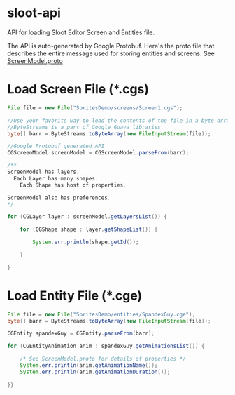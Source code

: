 sloot-api
=========

API for loading Sloot Editor Screen and Entities file.

The API is auto-generated by Google Protobuf. Here's the proto file that describes
the entire message used for storing entities and screens.
See [ScreenModel.proto](https://github.com/hemantasapkota/sloot-editor/blob/master/com.laex.cg2d.shared/src/com/laex/cg2d/model/ScreenModel.proto
)

Load Screen File (*.cgs)
========================

```Java
File file = new File("SpritesDemo/screens/Screen1.cgs");

//Use your favorite way to load the contents of the file in a byte array
//ByteStreams is a part of Google Guava libraries.
byte[] barr = ByteStreams.toByteArray(new FileInputStream(file)); 

//Google Protobuf generated API
CGScreenModel screenModel = CGScreenModel.parseFrom(barr);

/**
ScreenModel has layers.
  Each Layer has many shapes.
    Each Shape has host of properties.

ScreenModel also has preferences.
*/

for (CGLayer layer : screenModel.getLayersList()) {

	for (CGShape shape : layer.getShapeList()) {

		System.err.println(shape.getId());

	}

}
```

Load Entity File (*.cge)
========================
```Java
File file = new File("SpritesDemo/entities/SpandexGuy.cge");
byte[] barr = ByteStreams.toByteArray(new FileInputStream(file));

CGEntity spandexGuy = CGEntity.parseFrom(barr);

for (CGEntityAnimation anim : spandexGuy.getAnimationsList()) {

	/* See ScreenModel.proto for details of properties */
	System.err.println(anim.getAnimationName());
	System.err.println(anim.getAnimationDuration());
	
}}

```
